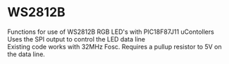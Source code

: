 # WS2812B  
Functions for use of WS2812B RGB LED's with PIC18F87J11 uContollers  
Uses the SPI output to control the LED data line  
Existing code works with 32MHz Fosc.
Requires a pullup resistor to 5V on the data line.
